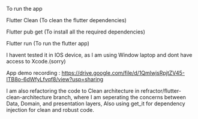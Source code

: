 To run the app

Flutter Clean (To clean the flutter dependencies)

Flutter pub get (To install all the required dependencies)

Flutter run (To run the flutter app)


I havent tested it in IOS device, as I am using Window laptop and dont have access to Xcode.(sorry)

App demo recording : https://drive.google.com/file/d/1QmlwjsRpjtZV45-ITB8o-6dWfyLfvqf8/view?usp=sharing

I am also refactoring the code to Clean architecture in refractor/flutter-clean-architecture branch, where I am seperating the concerns between Data, Domain, and presentation layers, Also using get_it for dependency injection for clean and robust code.



